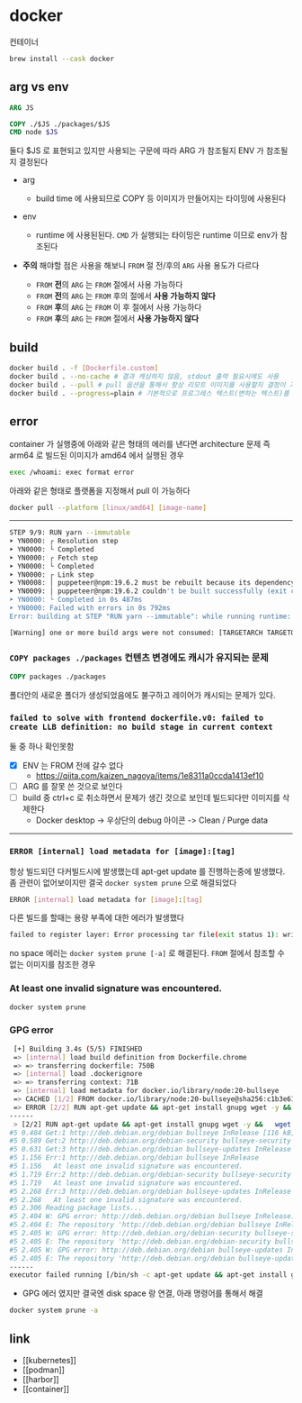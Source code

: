 # docker

컨테이너

```sh
brew install --cask docker 
```

## arg vs env
```Dockerfile
ARG JS

COPY ./$JS ./packages/$JS
CMD node $JS
```
둘다 $JS 로 표현되고 있지만 사용되는 구문에 따라 ARG 가 참조될지 ENV 가 참조될지 결정된다

- arg
  - build time 에 사용되므로 COPY 등 이미지가 만들어지는 타이밍에 사용된다
- env
  - runtime 에 사용된된다. `CMD` 가 실행되는 타이밍은 runtime 이므로 env가 참조된다
  
- **주의** 해야할 점은 사용을 해보니 `FROM` 절 전/후의 `ARG` 사용 용도가 다르다
  - `FROM` **전**의 `ARG` 는 `FROM` 절에서 사용 가능하다
  - `FROM` **전**의 `ARG` 는 `FROM` 후의 절에서 **사용 가능하지 않다**
  - `FROM` **후**의 `ARG` 는 `FROM` 이 후 절에서 사용 가능하다
  - `FROM` **후**의 `ARG` 는 `FROM` 절에서 **사용 가능하지 않다**
## build
```sh
docker build . -f [Dockerfile.custom]
docker build . --no-cache # 결과 캐싱하지 않음, stdout 출력 필요시에도 사용
docker build . --pull # pull 옵션을 통해서 항상 리모트 이미지를 사용할지 결정이 가능
docker build . --progress=plain # 기본적으로 프로그레스 텍스트(변하는 텍스트)를 보여주는데 이를 plain text 를 출력하는게 좋음
```

## error
container 가 실행중에 아래와 같은 형태의 에러를 낸다면 architecture 문제
즉 arm64 로 빌드된 이미지가 amd64 에서 실행된 경우
```sh
exec /whoami: exec format error                                                                                                              │
```

아래와 같은 형태로 플랫폼을 지정해서 pull 이 가능하다
```sh
docker pull --platform [linux/amd64] [image-name]
```
---
```sh
STEP 9/9: RUN yarn --immutable
➤ YN0000: ┌ Resolution step
➤ YN0000: └ Completed
➤ YN0000: ┌ Fetch step
➤ YN0000: └ Completed
➤ YN0000: ┌ Link step
➤ YN0008: │ puppeteer@npm:19.6.2 must be rebuilt because its dependency tree changed
➤ YN0009: │ puppeteer@npm:19.6.2 couldn't be built successfully (exit code 1, logs can be found here: /tmp/xfs-2807b8a5/build.log)
➤ YN0000: └ Completed in 0s 487ms
➤ YN0000: Failed with errors in 0s 792ms
Error: building at STEP "RUN yarn --immutable": while running runtime: exit status 1
```
```sh 
[Warning] one or more build args were not consumed: [TARGETARCH TARGETOS TARGETPLATFORM]
```
### `COPY packages ./packages` 컨텐츠 변경에도 캐시가 유지되는 문제
```Dockerfile
COPY packages ./packages
```
폴더안의 새로운 폴더가 생성되었음에도 불구하고 레이어가 캐시되는 문제가 있다.
### `failed to solve with frontend dockerfile.v0: failed to create LLB definition: no build stage in current context`
둘 중 하나 확인못함
- [X] ENV 는 FROM 전에 갈수 없다
  + https://qiita.com/kaizen_nagoya/items/1e8311a0ccda1413ef10
- [ ] ARG 를 잘못 쓴 것으로 보인다
- [ ] build 중 ctrl+c 로 취소하면서 문제가 생긴 것으로 보인데 빌드되다만 이미지를 삭제한다
  - Docker desktop -> 우상단의 debug 아이콘 -> Clean / Purge data
---
### `ERROR [internal] load metadata for [image]:[tag]`
항상 빌드되던 다커빌드시에 발생했는데 apt-get update 를 진행하는중에 발생했다. 좀 관련이 없어보이지만 결국 `docker system prune` 으로 해결되었다
```sh 
ERROR [internal] load metadata for [image]:[tag]
```
 다른 빌드를 할때는 용량 부족에 대한 에러가 발생했다
```sh 
failed to register layer: Error processing tar file(exit status 1): write /home/pptruser/.cache/puppeteer/chrome/linux-113.0.5672.63/chrome-linux64/ClearKeyCdm/_platform_specific/linux_x64/libclearkeycdm.so: no space left on device
```
no space 에러는 `docker system prune [-a]` 로 해결된다.
`FROM` 절에서 참조할 수 없는 이미지를 참조한 경우
### At least one invalid signature was encountered.
```sh 
docker system prune
```
### GPG error
```sh
 [+] Building 3.4s (5/5) FINISHED
 => [internal] load build definition from Dockerfile.chrome                                                                                                                                                                        0.0s
 => => transferring dockerfile: 750B                                                                                                                                                                                               0.0s
 => [internal] load .dockerignore                                                                                                                                                                                                  0.0s
 => => transferring context: 71B                                                                                                                                                                                                   0.0s
 => [internal] load metadata for docker.io/library/node:20-bullseye                                                                                                                                                                0.9s
 => CACHED [1/2] FROM docker.io/library/node:20-bullseye@sha256:c1b3e61fa0fde701bdb45032796bc4bb020a8c53f06cba5765584b620087fa03                                                                                                   0.0s
 => ERROR [2/2] RUN apt-get update && apt-get install gnupg wget -y &&   wget --quiet --output-document=- https://dl-ssl.google.com/linux/linux_signing_key.pub | gpg --dearmor > /etc/apt/trusted.gpg.d/google-archive.gpg &&     2.4s
------
 > [2/2] RUN apt-get update && apt-get install gnupg wget -y &&   wget --quiet --output-document=- https://dl-ssl.google.com/linux/linux_signing_key.pub | gpg --dearmor > /etc/apt/trusted.gpg.d/google-archive.gpg &&   sh -c 'echo "deb [arch=amd64] http://dl.google.com/linux/chrome/deb/ stable main" >> /etc/apt/sources.list.d/google.list' &&   apt-get update &&   apt-get install google-chrome-stable -y --no-install-recommends &&   rm -rf /var/lib/apt/lists/*:
#5 0.484 Get:1 http://deb.debian.org/debian bullseye InRelease [116 kB]
#5 0.589 Get:2 http://deb.debian.org/debian-security bullseye-security InRelease [48.4 kB]
#5 0.631 Get:3 http://deb.debian.org/debian bullseye-updates InRelease [44.1 kB]
#5 1.156 Err:1 http://deb.debian.org/debian bullseye InRelease
#5 1.156   At least one invalid signature was encountered.
#5 1.719 Err:2 http://deb.debian.org/debian-security bullseye-security InRelease
#5 1.719   At least one invalid signature was encountered.
#5 2.268 Err:3 http://deb.debian.org/debian bullseye-updates InRelease
#5 2.268   At least one invalid signature was encountered.
#5 2.306 Reading package lists...
#5 2.404 W: GPG error: http://deb.debian.org/debian bullseye InRelease: At least one invalid signature was encountered.
#5 2.404 E: The repository 'http://deb.debian.org/debian bullseye InRelease' is not signed.
#5 2.405 W: GPG error: http://deb.debian.org/debian-security bullseye-security InRelease: At least one invalid signature was encountered.
#5 2.405 E: The repository 'http://deb.debian.org/debian-security bullseye-security InRelease' is not signed.
#5 2.405 W: GPG error: http://deb.debian.org/debian bullseye-updates InRelease: At least one invalid signature was encountered.
#5 2.405 E: The repository 'http://deb.debian.org/debian bullseye-updates InRelease' is not signed.
------
executor failed running [/bin/sh -c apt-get update && apt-get install gnupg wget -y &&   wget --quiet --output-document=- https://dl-ssl.google.com/linux/linux_signing_key.pub | gpg --dearmor > /etc/apt/trusted.gpg.d/google-archive.gpg &&   sh -c 'echo "deb [arch=amd64] http://dl.google.com/linux/chrome/deb/ stable main" >> /etc/apt/sources.list.d/google.list' &&   apt-get update &&   apt-get install google-chrome-stable -y --no-install-recommends &&   rm -rf /var/lib/apt/lists/*]: exit code: 100

```
- GPG 에러 였지만 결국엔 disk space 랑 연결, 아래 명령어를 통해서 해결
```sh 
docker system prune -a
```

## link
- [[kubernetes]]
- [[podman]]
- [[harbor]]
- [[container]]
